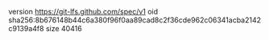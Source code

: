 version https://git-lfs.github.com/spec/v1
oid sha256:8b676148b44c6a380f96f0aa89cad8c2f36cde962c06341acba2142c9139a4f8
size 40416
